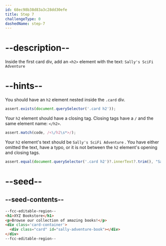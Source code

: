 ```yaml
---
id: 68ec98b38d83a3c28dd30efe
title: Step 7
challengeType: 0
dashedName: step-7
---
```


# --description--

Inside the first card div, add an `<h2>` element with the text:
`Sally's SciFi Adventure`

# --hints--

You should have an `h2` element nested inside the `.card` div.

```js
assert.exists(document.querySelector('.card h2'));
```

Your `h2` element should have a closing tag. Closing tags have a `/` and the same element name: `</h2>`.

```js
assert.match(code, /<\/h2\s*>/);
```

Your `h2` element's text should be `Sally's SciFi Adventure` . You have either omitted the text, have a typo, or it is not between the `h2` element's opening and closing tags.

```js
assert.equal(document.querySelector('.card h2')?.innerText?.trim(), "Sally's SciFi Adventure");
```

# --seed--

## --seed-contents--

```html
--fcc-editable-region--
<h1>XYZ Bookstore</h1>
<p>Browse our collection of amazing books!</p>
<div class='card-container'>
  <div class="card" id="sally-adventure-book"></div>
</div>
--fcc-editable-region--
```
